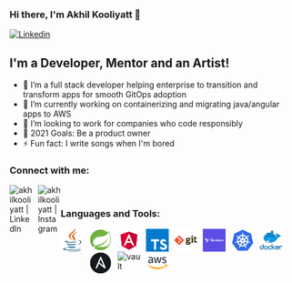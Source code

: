 ### Hi there, I'm Akhil Kooliyatt 👋

[![Linkedin](https://img.shields.io/badge/linkedin-%230077B5.svg?&style=for-the-badge&logo=linkedin&logoColor=white)](https://www.linkedin.com/in/akhilkooliyatt/)

## I'm a Developer, Mentor and an Artist!

- 🔭 I’m a full stack developer helping enterprise to transition and transform apps for smooth GitOps adoption
- 🌱 I’m currently working on containerizing and migrating java/angular apps to AWS
- 👯 I’m looking to work for companies who code responsibly
- 🥅 2021 Goals: Be a product owner
- ⚡ Fun fact: I write songs when I'm bored

### Connect with me:

[<img align="left" alt="akhilkooliyatt | LinkedIn" width="40px" src="https://cdn.jsdelivr.net/npm/simple-icons@v3/icons/linkedin.svg" style="padding-right: 10px" />][linkedin]
[<img align="left" alt="akhilkooliyatt | Instagram" width="40px" src="https://cdn.jsdelivr.net/npm/simple-icons@v3/icons/gmail.svg" />][gmail]

<br/>

### Languages and Tools:

<img align="left" alt="Java" width="40px" src="https://raw.githubusercontent.com/github/explore/80688e429a7d4ef2fca1e82350fe8e3517d3494d/topics/java/java.png" style="padding-right: 10px"/> 
<img align="left" alt="spring boot" width="40px" src="https://raw.githubusercontent.com/github/explore/80688e429a7d4ef2fca1e82350fe8e3517d3494d/topics/spring-boot/spring-boot.png" style="padding-right: 10px"/>
<img align="left" alt="Angular" width="40px" src="https://raw.githubusercontent.com/github/explore/80688e429a7d4ef2fca1e82350fe8e3517d3494d/topics/angular/angular.png" style="padding-right: 10px"/>
<img align="left" alt="Typescript" width="40px" src="https://raw.githubusercontent.com/github/explore/80688e429a7d4ef2fca1e82350fe8e3517d3494d/topics/typescript/typescript.png" style="padding-right: 10px"/>
<img align="left" alt="Git" width="40px" src="https://raw.githubusercontent.com/github/explore/80688e429a7d4ef2fca1e82350fe8e3517d3494d/topics/git/git.png" style="padding-right: 10px"/>
<img align="left" alt="terraform" width="40px" src="https://raw.githubusercontent.com/github/explore/80688e429a7d4ef2fca1e82350fe8e3517d3494d/topics/terraform/terraform.png" style="padding-right: 10px" />
<img align="left" alt="kubernetes" width="40px" src="https://raw.githubusercontent.com/github/explore/80688e429a7d4ef2fca1e82350fe8e3517d3494d/topics/kubernetes/kubernetes.png" style="padding-right: 10px" />
<img align="left" alt="docker" width="40px" src="https://raw.githubusercontent.com/github/explore/80688e429a7d4ef2fca1e82350fe8e3517d3494d/topics/docker/docker.png" style="padding-right: 10px" />
<img align="left" alt="ansible" width="40px" src="https://raw.githubusercontent.com/github/explore/80688e429a7d4ef2fca1e82350fe8e3517d3494d/topics/ansible/ansible.png" style="padding-right: 10px" />
<img align="left" alt="vault" width="40px" src="https://raw.githubusercontent.com/hashicorp/vault/f22d202cde2018f9455dec755118a9b84586e082/Vault_PrimaryLogo_Black.png" style="padding-right: 10px" />
<img align="left" alt="aws" width="40px" src="https://raw.githubusercontent.com/github/explore/fbceb94436312b6dacde68d122a5b9c7d11f9524/topics/aws/aws.png" />

[gmail]: akhilkooliyatt@gmail.com
[linkedin]: https://linkedin.com/in/akhilkooliyatt
